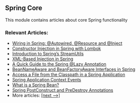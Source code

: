 ## Spring Core

This module contains articles about core Spring functionality

### Relevant Articles:
- [Wiring in Spring: @Autowired, @Resource and @Inject](https://www.baeldung.com/spring-annotations-resource-inject-autowire)
- [Constructor Injection in Spring with Lombok](httsp://www.baeldung.com/spring-injection-lombok)
- [Introduction to Spring’s StreamUtils](https://www.baeldung.com/spring-stream-utils)
- [XML-Based Injection in Spring](https://www.baeldung.com/spring-xml-injection)
- [A Quick Guide to the Spring @Lazy Annotation](https://www.baeldung.com/spring-lazy-annotation)
- [BeanNameAware and BeanFactoryAware Interfaces in Spring](https://www.baeldung.com/spring-bean-name-factory-aware)
- [Access a File from the Classpath in a Spring Application](https://www.baeldung.com/spring-classpath-file-access)
- [Spring Application Context Events](https://www.baeldung.com/spring-context-events)
- [What is a Spring Bean?](https://www.baeldung.com/spring-bean)
- [Spring PostConstruct and PreDestroy Annotations](https://www.baeldung.com/spring-postconstruct-predestroy)
- More articles: [[next -->]](/spring-core-2)

